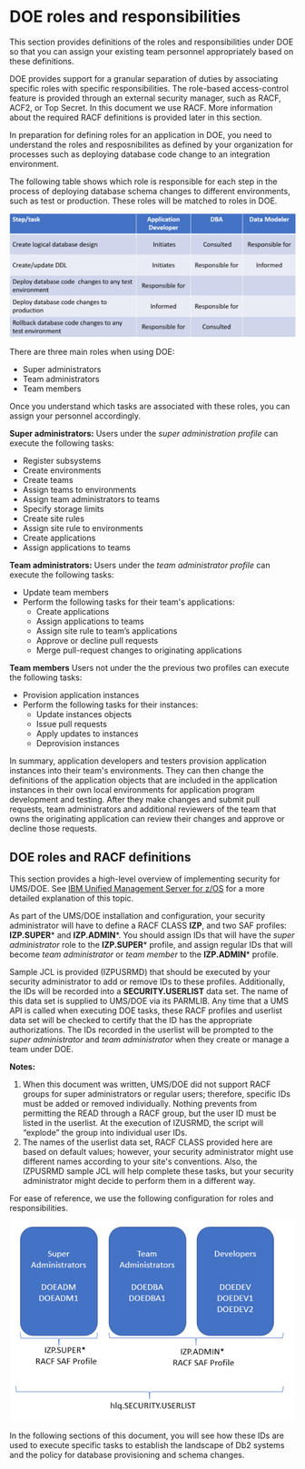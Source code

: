 # DOE roles and responsibilities

This section provides definitions of the roles and responsibilities under DOE so that you can assign your existing team personnel appropriately based on these definitions.

DOE provides support for a granular separation of duties by associating specific roles with specific responsibilities. The role-based access-control feature is provided through an external security manager, such as RACF, ACF2, or Top Secret. In this document we use RACF. More information about the required RACF definitions is provided later in this section. 

In preparation for defining roles for an application in DOE, you need to understand the roles and resposnibilites as defined by your organization for processes such as deploying database code change to an integration environment.

The following table shows which role is responsible for each step in the process of deploying database schema changes to different environments, such as test or production. These roles will be matched to roles in DOE.

<p align="center">
  <img src="images/RolesExample.png">
</p>

There are three main roles when using DOE: 
-	Super administrators
-	Team administrators
-	Team members

Once you understand which tasks are associated with these roles, you can assign your personnel accordingly. 

**Super administrators:** 
Users under the *super administration profile* can execute the following tasks:
- Register subsystems
- Create environments
- Create teams
- Assign teams to environments
- Assign team administrators to teams
- Specify storage limits
- Create site rules
- Assign site rule to environments
- Create applications
- Assign applications to teams

**Team administrators:** 
Users under the *team administrator profile* can execute the following tasks:
- Update team members
- Perform the following tasks for their team's applications:
   - Create applications
   - Assign applications to teams
   - Assign site rule to team’s applications
   - Approve or decline pull requests
   - Merge pull-request changes to originating applications

**Team members** 
Users not under the the previous two profiles can execute the following tasks:
- Provision application instances
- Perform the following tasks for their instances:
  - Update instances objects
  - Issue pull requests 
  - Apply updates to instances 
  - Deprovision instances


In summary, application developers and testers provision application instances into their team's environments. They can then change the definitions of the application objects that are included in the application instances in their own local environments for application program development and testing. After they make changes and submit pull requests, team administrators and additional reviewers of the team that owns the originating application can review their changes and approve or decline those requests. 

## DOE roles and RACF definitions

This section provides a high-level overview of implementing security for UMS/DOE. See [IBM Unified Management Server for z/OS](https://www.ibm.com/docs/en/umsfz/1.1.0) for a more detailed explanation of this topic.

As part of the UMS/DOE installation and configuration, your security administrator will have to define a RACF CLASS **IZP**, and two SAF profiles: **IZP.SUPER*** and **IZP.ADMIN***. You should assign IDs that will have the *super administrator* role to the **IZP.SUPER*** profile, and assign regular IDs that will become *team administrator* or *team member* to the **IZP.ADMIN*** profile.

Sample JCL is provided (IZPUSRMD) that should be executed by your security administrator to add or remove IDs to these profiles. Additionally, the IDs will be recorded into a **SECURITY.USERLIST** data set. The name of this data set is supplied to UMS/DOE via its PARMLIB. Any time that a UMS API is called when executing DOE tasks, these RACF profiles and userlist data set will be checked to certify that the ID has the appropriate authorizations. The IDs recorded in the userlist will be prompted to the *super administrator* and *team administrator* when they create or manage a team under DOE.

**Notes:** 
1. When this document was written, UMS/DOE did not support RACF groups for super administrators or regular users; therefore, specific IDs must be added or removed individually. Nothing prevents from permitting the READ through a RACF group, but the user ID must be listed in the userlist. At the execution of IZUSRMD, the script will “explode” the group into individual user IDs. 
2. The names of the userlist data set, RACF CLASS provided here are based on default values; however, your security administrator might use different names according to your site's conventions. Also, the IZPUSRMD sample JCL will help complete these tasks, but your security administrator might decide to perform them in a different way.  

For ease of reference, we use the following configuration for roles and responsibilities. 

<p align="center">
  <img src="images/doeroles.png">
</p>

In the following sections of this document, you will see how these IDs are used to execute specific tasks to establish the landscape of Db2 systems and the policy for database provisioning and schema changes.
